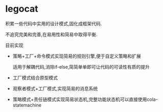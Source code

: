 # legocat

积累一些代码中实用的设计模式,固化成框架代码.

不追究完美和完善,在易用性和简易中取得平衡.

目前实现

- 策略+工厂+命令模式实现简易的规则引擎,便于自定义策略和扩展

  适用于解耦代码,消除if-else,简简单单即可让代码的可读性有质的提升

- 工厂模式结合原型模式

- 观察者模式+工厂模式,实现简易的消息系统

- 策略模式+责任链模式实现简易状态机,完整功能状态机可以直接使用cola-statemachine